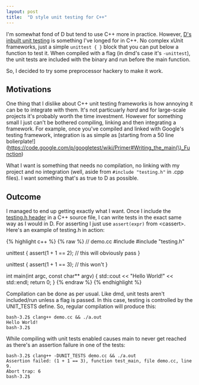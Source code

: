 ```yaml
---
layout: post
title:  "D style unit testing for C++"
---
```


I'm somewhat fond of D but tend to use C++ more in practice. However, [D's inbuilt
unit testing](http://dlang.org/unittest.html) is something I've longed for in C++.
No complex xUnit frameworks, just a simple `unittest { }` block that you can put 
below a function to test it. When compiled with a flag (in dmd's case it's `-unittest`),
the unit tests are included with the binary and run before the main function.

So, I decided to try some preprocessor hackery to make it work.

## Motivations

One thing that I dislike about C++ unit testing frameworks is how annoying it can
be to integrate with them. It's not particuarly *hard* and for large-scale projects
it's probably worth the time investment. However for something small I just can't
be bothered compiling, linking and then integrating a framework. For example,
once you've compiled and linked with Google's testing framework, integration is as simple
as [starting from a 50 line bolierplate!](https://code.google.com/p/googletest/wiki/Primer#Writing_the_main(\)_Function)

What I want is something that needs no compilation, no linking with my project and no
integration (well, aside from `#include "testing.h"` in .cpp files). I want something
that's as true to D as possible.

## Outcome

I managed to end up getting exactly what I want. Once I include the [testing.h header](../assets/testing.h)
in a C++ source file, I can write tests in the exact same way as I would in D. For asserting
I just use `assert(expr)` from \<cassert\>. Here's an example of testing.h in action:

{% highlight c++ %}
{% raw %}
// demo.cc
#include <iostream>
#include "testing.h"

unittest {
    assert(1 + 1 == 2); // this will obviously pass
}

unittest {
    assert(1 + 1 == 3); // this won't
}

int main(int argc, const char** argv) {
    std::cout << "Hello World!" << std::endl;
    return 0;
}
{% endraw %}
{% endhighlight %}

Compilation can be done as per usual. Like dmd, unit tests aren't included/run
unless a flag is passed. In this case, testing is controlled by the UNIT_TESTS
define. So, regular compilation will produce this:

    bash-3.2$ clang++ demo.cc && ./a.out
    Hello World!
    bash-3.2$ 

While compiling with unit tests enabled causes main to never get reached as there's
an assertion failure in one of the tests:

    bash-3.2$ clang++ -DUNIT_TESTS demo.cc && ./a.out
    Assertion failed: (1 + 1 == 3), function test_main, file demo.cc, line 9.
    Abort trap: 6
    bash-3.2$ 

